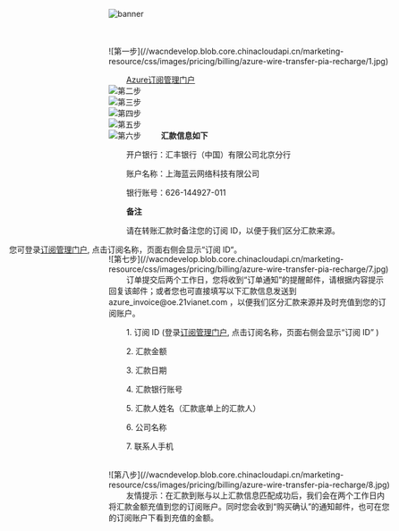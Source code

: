 <properties
	pageTitle="标准预付费订阅：通过线下汇款方式续费指南-Azure在线业务| Azure"
    description="标准预付费订阅：通过线下汇款方式续费指南"
    services=""
    documentationCenter=""
    authors=""
    manager=""
    editor=""
    tags=""/>

![banner](//wacndevelop.blob.core.chinacloudapi.cn/marketing-resource/css/images/pricing/billing/azure-wire-transfer-pia-recharge/banner.jpg)

<br />
<br />
![第一步](//wacndevelop.blob.core.chinacloudapi.cn/marketing-resource/css/images/pricing/billing/azure-wire-transfer-pia-recharge/1.jpg)

&nbsp;&nbsp;&nbsp;&nbsp;&nbsp;&nbsp;&nbsp;&nbsp;[Azure订阅管理门户](//account.windowsazure.cn/subcriptions)
<br />
![第二步](//wacndevelop.blob.core.chinacloudapi.cn/marketing-resource/css/images/pricing/billing/azure-wire-transfer-pia-recharge/2.jpg)
<br />
![第三步](//wacndevelop.blob.core.chinacloudapi.cn/marketing-resource/css/images/pricing/billing/azure-wire-transfer-pia-recharge/3.jpg)
<br />
![第四步](//wacndevelop.blob.core.chinacloudapi.cn/marketing-resource/css/images/pricing/billing/azure-wire-transfer-pia-recharge/4.jpg)
<br />
![第五步](//wacndevelop.blob.core.chinacloudapi.cn/marketing-resource/css/images/pricing/billing/azure-wire-transfer-pia-recharge/5.jpg)
<br />
![第六步](//wacndevelop.blob.core.chinacloudapi.cn/marketing-resource/css/images/pricing/billing/azure-wire-transfer-pia-recharge/6.jpg)
&nbsp;&nbsp;&nbsp;&nbsp;&nbsp;&nbsp;&nbsp;&nbsp;**汇款信息如下**

&nbsp;&nbsp;&nbsp;&nbsp;&nbsp;&nbsp;&nbsp;&nbsp;开户银行：汇丰银行（中国）有限公司北京分行

&nbsp;&nbsp;&nbsp;&nbsp;&nbsp;&nbsp;&nbsp;&nbsp;账户名称：上海蓝云网络科技有限公司

&nbsp;&nbsp;&nbsp;&nbsp;&nbsp;&nbsp;&nbsp;&nbsp;银行账号：626-144927-011

&nbsp;&nbsp;&nbsp;&nbsp;&nbsp;&nbsp;&nbsp;&nbsp;**备注**

&nbsp;&nbsp;&nbsp;&nbsp;&nbsp;&nbsp;&nbsp;&nbsp;请在转账汇款时备注您的订阅 ID，以便于我们区分汇款来源。

<span style="position:absolute;left:50px;">您可登录[订阅管理门户](//account.windowsazure.cn/subscriptions), 点击订阅名称，页面右侧会显示“订阅 ID“。</span>

<br />
![第七步](//wacndevelop.blob.core.chinacloudapi.cn/marketing-resource/css/images/pricing/billing/azure-wire-transfer-pia-recharge/7.jpg)
&nbsp;&nbsp;&nbsp;&nbsp;&nbsp;&nbsp;&nbsp;&nbsp;订单提交后两个工作日，您将收到“订单通知”的提醒邮件，请根据内容提示回复该邮件；或者您也可直接填写以下汇款信息发送到 azure_invoice@oe.21vianet.com ，以便我们区分汇款来源并及时充值到您的订
阅账户。

&nbsp;&nbsp;&nbsp;&nbsp;&nbsp;&nbsp;&nbsp;&nbsp;1. 订阅 ID (登录[订阅管理门户](//account.windowsazure.cn/subscriptions), 点击订阅名称，页面右侧会显示“订阅 ID” )    

&nbsp;&nbsp;&nbsp;&nbsp;&nbsp;&nbsp;&nbsp;&nbsp;2. 汇款金额    

&nbsp;&nbsp;&nbsp;&nbsp;&nbsp;&nbsp;&nbsp;&nbsp;3. 汇款日期 

&nbsp;&nbsp;&nbsp;&nbsp;&nbsp;&nbsp;&nbsp;&nbsp;4. 汇款银行账号 

&nbsp;&nbsp;&nbsp;&nbsp;&nbsp;&nbsp;&nbsp;&nbsp;5. 汇款人姓名（汇款底单上的汇款人）

&nbsp;&nbsp;&nbsp;&nbsp;&nbsp;&nbsp;&nbsp;&nbsp;6. 公司名称  

&nbsp;&nbsp;&nbsp;&nbsp;&nbsp;&nbsp;&nbsp;&nbsp;7. 联系人手机  

<br />
![第八步](//wacndevelop.blob.core.chinacloudapi.cn/marketing-resource/css/images/pricing/billing/azure-wire-transfer-pia-recharge/8.jpg)
&nbsp;&nbsp;&nbsp;&nbsp;&nbsp;&nbsp;&nbsp;&nbsp;友情提示：在汇款到账与以上汇款信息匹配成功后，我们会在两个工作日内将汇款金额充值到您的订阅账户。同时您会收到“购买确认”的通知邮件，也可在您的订阅账户下看到充值的金额。

